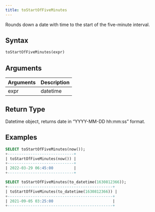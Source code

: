 ```yaml
---
title: toStartOfFiveMinutes
---
```


Rounds down a date with time to the start of the five-minute interval.
## Syntax

```sql
toStartOfFiveMinutes(expr)
```

## Arguments

| Arguments   | Description |
| ----------- | ----------- |
| expr | datetime |

## Return Type
Datetime object, returns date in “YYYY-MM-DD hh:mm:ss” format.

## Examples

```sql
SELECT toStartOfFiveMinutes(now());
+-----------------------------+
| toStartOfFiveMinutes(now()) |
+-----------------------------+
| 2022-03-29 06:45:00         |
+-----------------------------+

SELECT toStartOfFiveMinutes(to_datetime(1630812366));
+----------------------------------------------+
| toStartOfFiveMinutes(to_datetime(1630812366)) |
+----------------------------------------------+
| 2021-09-05 03:25:00                          |
+----------------------------------------------+
```
